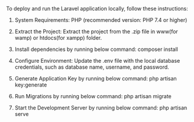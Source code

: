 To deploy and run the Laravel application locally, follow these instructions:

1. System Requirements:
	PHP (recommended version: PHP 7.4 or higher)

2. Extract the Project:
	Extract the project from the .zip file in www(for wamp) or htdocs(for xampp) folder.

3. Install dependencies by running below command:
	composer install

4. Configure Environment:
	Update the .env file with the local database credentials, such as database name, username, and password.

5. Generate Application Key by running below command:
	php artisan key:generate

6. Run Migrations by running below command:
	php artisan migrate

7. Start the Development Server by running below command:
	php artisan serve

